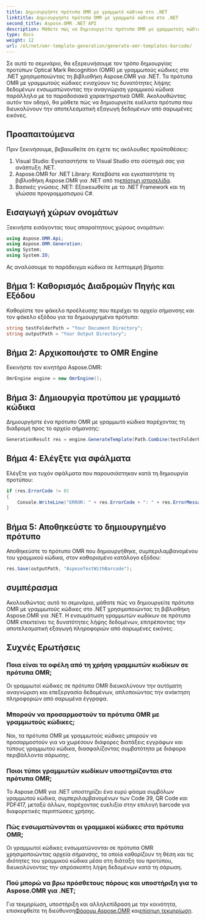 ```yaml
---
title: Δημιουργήστε πρότυπα OMR με γραμμωτό κώδικα στο .NET
linktitle: Δημιουργήστε πρότυπα OMR με γραμμωτό κώδικα στο .NET
second_title: Aspose.OMR .NET API
description: Μάθετε πώς να δημιουργείτε πρότυπα OMR με γραμμωτούς κώδικες στο .NET χρησιμοποιώντας το Aspose.OMR για .NET. Βελτιώστε την εξαγωγή δεδομένων από σαρωμένες εικόνες με ενσωμάτωση barcode!
type: docs
weight: 12
url: /el/net/omr-template-generation/generate-omr-templates-barcode/
---
```

Σε αυτό το σεμινάριο, θα εξερευνήσουμε τον τρόπο δημιουργίας προτύπων Optical Mark Recognition (OMR) με γραμμωτούς κώδικες στο .NET χρησιμοποιώντας τη βιβλιοθήκη Aspose.OMR για .NET. Τα πρότυπα OMR με γραμμωτούς κώδικες ενισχύουν τις δυνατότητες λήψης δεδομένων ενσωματώνοντας την αναγνώριση γραμμικού κώδικα παράλληλα με τα παραδοσιακά χαρακτηριστικά OMR. Ακολουθώντας αυτόν τον οδηγό, θα μάθετε πώς να δημιουργείτε ευέλικτα πρότυπα που διευκολύνουν την αποτελεσματική εξαγωγή δεδομένων από σαρωμένες εικόνες.
## Προαπαιτούμενα
Πριν ξεκινήσουμε, βεβαιωθείτε ότι έχετε τις ακόλουθες προϋποθέσεις:
1. Visual Studio: Εγκαταστήστε το Visual Studio στο σύστημά σας για ανάπτυξη .NET.
2.  Aspose.OMR for .NET Library: Κατεβάστε και εγκαταστήστε τη βιβλιοθήκη Aspose.OMR για .NET από το[επίσημη ιστοσελίδα](https://releases.aspose.com/omr/net/).
3. Βασικές γνώσεις .NET: Εξοικειωθείτε με το .NET Framework και τη γλώσσα προγραμματισμού C#.
## Εισαγωγή χώρων ονομάτων
Ξεκινήστε εισάγοντας τους απαραίτητους χώρους ονομάτων:
```csharp
using Aspose.OMR.Api;
using Aspose.OMR.Generation;
using System;
using System.IO;
```
Ας αναλύσουμε το παράδειγμα κώδικα σε λεπτομερή βήματα:
## Βήμα 1: Καθορισμός Διαδρομών Πηγής και Εξόδου
Καθορίστε τον φάκελο προέλευσης που περιέχει το αρχείο σήμανσης και τον φάκελο εξόδου για τα δημιουργημένα πρότυπα:
```csharp
string testFolderPath = "Your Document Directory";
string outputPath = "Your Output Directory";
```
## Βήμα 2: Αρχικοποιήστε το OMR Engine
Εκκινήστε τον κινητήρα Aspose.OMR:
```csharp
OmrEngine engine = new OmrEngine();
```
## Βήμα 3: Δημιουργία προτύπου με γραμμωτό κώδικα
Δημιουργήστε ένα πρότυπο OMR με γραμμωτό κώδικα παρέχοντας τη διαδρομή προς το αρχείο σήμανσης:
```csharp
GenerationResult res = engine.GenerateTemplate(Path.Combine(testFolderPath, "AsposeTestWithBarcode.txt"));
```
## Βήμα 4: Ελέγξτε για σφάλματα
Ελέγξτε για τυχόν σφάλματα που παρουσιάστηκαν κατά τη δημιουργία προτύπου:
```csharp
if (res.ErrorCode != 0)
{
    Console.WriteLine("ERROR: " + res.ErrorCode + ": " + res.ErrorMessage);
}
```
## Βήμα 5: Αποθηκεύστε το δημιουργημένο πρότυπο
Αποθηκεύστε το πρότυπο OMR που δημιουργήθηκε, συμπεριλαμβανομένου του γραμμικού κώδικα, στον καθορισμένο κατάλογο εξόδου:
```csharp
res.Save(outputPath, "AsposeTestWithBarcode");
```
## συμπέρασμα
Ακολουθώντας αυτό το σεμινάριο, μάθατε πώς να δημιουργείτε πρότυπα OMR με γραμμωτούς κώδικες στο .NET χρησιμοποιώντας τη βιβλιοθήκη Aspose.OMR για .NET. Η ενσωμάτωση γραμμωτών κωδίκων σε πρότυπα OMR επεκτείνει τις δυνατότητες λήψης δεδομένων, επιτρέποντας την αποτελεσματική εξαγωγή πληροφοριών από σαρωμένες εικόνες.
## Συχνές Ερωτήσεις
### Ποια είναι τα οφέλη από τη χρήση γραμμωτών κωδίκων σε πρότυπα OMR;
Οι γραμμωτοί κώδικες σε πρότυπα OMR διευκολύνουν την αυτόματη αναγνώριση και επεξεργασία δεδομένων, απλοποιώντας την ανάκτηση πληροφοριών από σαρωμένα έγγραφα.
### Μπορούν να προσαρμοστούν τα πρότυπα OMR με γραμμωτούς κώδικες;
Ναι, τα πρότυπα OMR με γραμμωτούς κώδικες μπορούν να προσαρμοστούν για να χωρέσουν διάφορες διατάξεις εγγράφων και τύπους γραμμωτού κώδικα, διασφαλίζοντας συμβατότητα με διάφορα περιβάλλοντα σάρωσης.
### Ποιοι τύποι γραμμωτών κωδίκων υποστηρίζονται στα πρότυπα OMR;
Το Aspose.OMR για .NET υποστηρίζει ένα ευρύ φάσμα συμβόλων γραμμωτού κώδικα, συμπεριλαμβανομένων των Code 39, QR Code και PDF417, μεταξύ άλλων, παρέχοντας ευελιξία στην επιλογή barcode για διαφορετικές περιπτώσεις χρήσης.
### Πώς ενσωματώνονται οι γραμμικοί κώδικες στα πρότυπα OMR;
Οι γραμμωτοί κώδικες ενσωματώνονται σε πρότυπα OMR χρησιμοποιώντας αρχεία σήμανσης, τα οποία καθορίζουν τη θέση και τις ιδιότητες του γραμμικού κώδικα μέσα στη διάταξη του προτύπου, διευκολύνοντας την απρόσκοπτη λήψη δεδομένων κατά τη σάρωση.
### Πού μπορώ να βρω πρόσθετους πόρους και υποστήριξη για το Aspose.OMR για .NET;
 Για τεκμηρίωση, υποστήριξη και αλληλεπίδραση με την κοινότητα, επισκεφθείτε τη διεύθυνση[Φόρουμ Aspose.OMR](https://forum.aspose.com/c/omr/38) και[επίσημη τεκμηρίωση](https://reference.aspose.com/omr/net/).